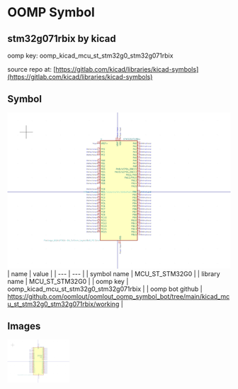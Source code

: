 # OOMP Symbol  
## stm32g071rbix  by kicad  
  
oomp key: oomp_kicad_mcu_st_stm32g0_stm32g071rbix  
  
source repo at: [https://gitlab.com/kicad/libraries/kicad-symbols](https://gitlab.com/kicad/libraries/kicad-symbols)  
## Symbol  
  
[![working.png](working_600.png)](working.png)  
| name | value | 
| --- | --- | 
| symbol name | MCU_ST_STM32G0 | 
| library name | MCU_ST_STM32G0 | 
| oomp key | oomp_kicad_mcu_st_stm32g0_stm32g071rbix | 
| oomp bot github | https://github.com/oomlout/oomlout_oomp_symbol_bot/tree/main/kicad_mcu_st_stm32g0_stm32g071rbix/working | 
## Images  
  
[![working.png](working_140.png)](working.png)  

